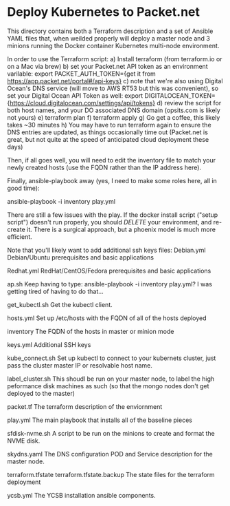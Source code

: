 Deploy Kubernetes to Packet.net
===============================

This directory contains both a Terraform description and a set of Ansible YAML files that, when weilded properly will deploy a master node and 3 minions running the Docker container Kubernetes multi-node environment.

In order to use the Terraform script:
  a) Install terraform (from terraform.io or on a Mac via brew)
  b) set your Packet.net API token as an environment varilable:
    export PACKET_AUTH_TOKEN={get it from https://app.packet.net/portal#/api-keys}
  c) note that we're also using Digital Ocean's DNS service (will move to AWS RT53 but this was convenient), so set your Digital Ocean API Token as well:
    export DIGITALOCEAN_TOKEN={https://cloud.digitalocean.com/settings/api/tokens}
  d) review the script for both host names, and your DO associated DNS domain (opsits.com is likely not yours)
  e) terraform plan
  f) terraform apply
  g) Go get a coffee, this likely takes ~30 minutes
  h) You may have to run terraform again to ensure the DNS entries are updated, as things occasionally time out (Packet.net is great, but not quite at the speed of anticipated cloud deployment these days)

Then, if all goes well, you will need to edit the inventory file to match your newly created hosts (use the FQDN rather than the IP address here).

Finally, ansible-playbook away (yes, I need to make some roles here, all in good  time):

  ansible-playbook -i inventory play.yml

There are still a few issues with the play. If the docker install script ("setup script") doesn't run properly, you should _DELETE_ your environment, and re-create it.  There is a surgical approach, but a phoenix model is much more efficient.

Note that you'll likely want to add additional ssh keys
files:
Debian.yml
  Debian/Ubuntu prerequisites and basic applications

Redhat.yml
  RedHat/CentOS/Fedora prerequisites and basic applications

ap.sh
  Keep having to type: ansible-playbook -i inventory play.yml?  I was getting tired of having to do that...

get_kubectl.sh
  Get the kubectl client.

hosts.yml
  Set up /etc/hosts with the FQDN of all of the hosts deployed

inventory
  The FQDN of the hosts in master or minion mode

keys.yml
  Additional SSH keys

kube_connect.sh
  Set up kubectl to connect to your kubernets cluster, just pass the cluster master IP or resolvable host name.

label_cluster.sh
  This shoudl be run on your master node, to label the high peformance disk machines as such (so that the mongo nodes don't get deployed to the master)

packet.tf
  The terraform description of the enviornment

play.yml
  The main playbook that installs all of the baseline pieces

sfdisk-nvme.sh
  A script to be run on the minions to create and format the NVME disk.

skydns.yaml
  The DNS configuration POD and Service description for the master node.

terraform.tfstate
terraform.tfstate.backup
  The state files for the terraform deployment

ycsb.yml
  The YCSB installation ansible components.
